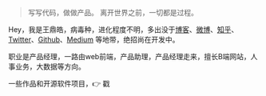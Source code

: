 > 写写代码，做做产品。
> 离开世界之前，一切都是过程。

Hey，我是王鼎皓，病毒种，进化程度不明，多出没于[博客](https://dinghaow.github.io)、[微博](weibo.com/huxpro)、[知乎](https://www.zhihu.com/people/wangdinghao/)、[Twitter](https://twitter.com/)、[Github](http://github.com/dinghaow)、[Medium](https://medium.com/) 等地带，绝招尚在开发中。

职业是产品经理，一路由web前端，产品助理，产品经理走来，擅长B端网站，人事业务，大数据等方向。

一些作品和开源软件项目，👉 戳 

